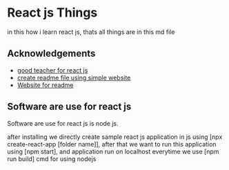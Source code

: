 
# React js Things

in this how i learn react js, thats all things are in this md file


## Acknowledgements

 - [good teacher for react js](https://www.youtube.com/playlist?list=PLu0W_9lII9agx66oZnT6IyhcMIbUMNMdt)
 - [create readme file using simple website](https://www.youtube.com/watch?v=Rtpu2cWz7W8)
 - [Website for readme](https://readme.so/)
## Software are use for react js

Software are use for react js is node js.

after installing we directly create sample react js  application in js
using [npx create-react-app [folder name]], after that we want to run this 
application using [npm start], and application run on localhost
everytime we use [npm run build] cmd for using nodejs

